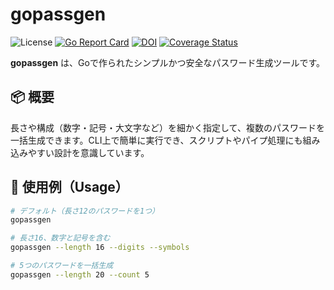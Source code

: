 # gopassgen

![License](https://img.shields.io/badge/license-MIT-blue.svg)
[![Go Report Card](https://goreportcard.com/badge/github.com/Jmiwa/gopassgen)](https://goreportcard.com/report/github.com/Jmiwa/gopassgen)
[![DOI](https://zenodo.org/badge/DOI/10.5281/zenodo.15324155.svg)](https://doi.org/10.5281/zenodo.15324155)
[![Coverage Status](https://coveralls.io/repos/github/Jmiwa/gopassgen/badge.svg?branch=main)](https://coveralls.io/github/Jmiwa/gopassgen?branch=main)




**gopassgen** は、Goで作られたシンプルかつ安全なパスワード生成ツールです。

## 📦 概要

長さや構成（数字・記号・大文字など）を細かく指定して、複数のパスワードを一括生成できます。CLI上で簡単に実行でき、スクリプトやパイプ処理にも組み込みやすい設計を意識しています。

## 🧪 使用例（Usage）

```bash
# デフォルト（長さ12のパスワードを1つ）
gopassgen

# 長さ16、数字と記号を含む
gopassgen --length 16 --digits --symbols

# 5つのパスワードを一括生成
gopassgen --length 20 --count 5
